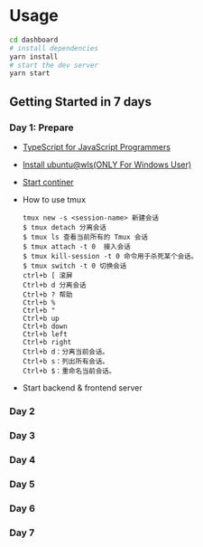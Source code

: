 # Usage

```bash
cd dashboard
# install dependencies
yarn install
# start the dev server
yarn start
```

## Getting Started in **7** days

### Day 1: Prepare

- [TypeScript for JavaScript Programmers](https://www.typescriptlang.org/docs/handbook/typescript-in-5-minutes.html)
- [Install ubuntu@wls(ONLY For Windows User)](https://ubuntu.com/wsl)
- [Start continer](../docker)
- How to use tmux

  ```text
  tmux new -s <session-name> 新建会话
  $ tmux detach 分离会话
  $ tmux ls 查看当前所有的 Tmux 会话
  $ tmux attach -t 0  接入会话
  $ tmux kill-session -t 0 命令用于杀死某个会话。
  $ tmux switch -t 0 切换会话
  ctrl+b [ 滚屏
  Ctrl+b d 分离会话
  Ctrl+b ? 帮助
  Ctrl+b %
  Ctrl+b "
  Ctrl+b up
  Ctrl+b down
  Ctrl+b left
  Ctrl+b right
  Ctrl+b d：分离当前会话。
  Ctrl+b s：列出所有会话。
  Ctrl+b $：重命名当前会话。
  ```

- Start backend & frontend server

### Day 2

### Day 3

### Day 4

### Day 5

### Day 6

### Day 7
